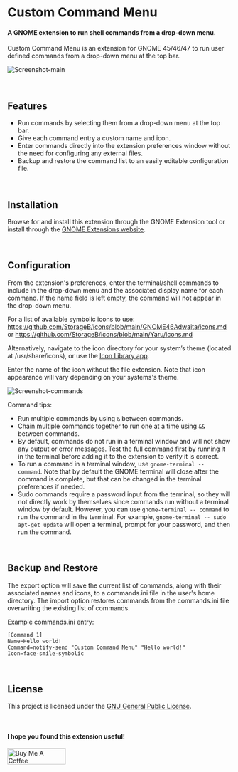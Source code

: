 # Custom Command Menu

#### A GNOME extension to run shell commands from a drop-down menu.

Custom Command Menu is an extension for GNOME 45/46/47 to run user defined commands from a drop-down menu at the top bar. 


![Screenshot-main](screenshots/Screenshot-main-4.png)

<br>

## Features

- Run commands by selecting them from a drop-down menu at the top bar.
- Give each command entry a custom name and icon.
- Enter commands directly into the extension preferences window without the need for configuring any external files.
- Backup and restore the command list to an easily editable configuration file.


<br>

## Installation

<!--
### Recommended
-->

Browse for and install this extension through the GNOME Extension tool or install through the [GNOME Extensions website](https://extensions.gnome.org/extension/7024/custom-command-list/).

<!--
### Manual

1. Download the  custom-command-menu.zip file of the [latest release](https://github.com/StorageB/custom-command-menu/releases/). 
2. Run the following command from the terminal:
`gnome-extensions install --force custom-command-menu.zip`
3. Logout and login.
-->

<br>

## Configuration

From the extension's preferences, enter the terminal/shell commands to include in the drop-down menu and the associated display name for each command. If the name field is left empty, the command will not appear in the drop-down menu.

For a list of available symbolic icons to use:
https://github.com/StorageB/icons/blob/main/GNOME46Adwaita/icons.md or
https://github.com/StorageB/icons/blob/main/Yaru/icons.md

Alternatively, navigate to the icon directory for your system’s theme (located at /usr/share/icons), or use the [Icon Library app](https://flathub.org/apps/org.gnome.design.IconLibrary).

Enter the name of the icon without the file extension. Note that icon appearance will vary depending on your systems's theme.

![Screenshot-commands](screenshots/Screenshot-command-4.png)

Command tips:
- Run multiple commands by using `&` between commands.
- Chain multiple commands together to run one at a time using `&&` between commands.
- By default, commands do not run in a terminal window and will not show any output or error messages. Test the full command first by running it in the terminal before adding it to the extension to verify it is correct. 
- To run a command in a terminal window, use `gnome-terminal -- command`. Note that by default the GNOME terminal will close after the command is complete, but that can be changed in the terminal preferences if needed.
- Sudo commands require a password input from the terminal, so they will not directly work by themselves since commands run without a terminal window by default. However, you can use `gnome-terminal -- command` to run the command in the terminal. For example, `gnome-terminal -- sudo apt-get update` will open a terminal, prompt for your password, and then run the command.

<br>

## Backup and Restore

The export option will save the current list of commands, along with their associated names and icons, to a commands.ini file in the user's home directory. The import option restores commands from the commands.ini file overwriting the existing list of commands.

Example commands.ini entry:
```
[Command 1]
Name=Hello world!
Command=notify-send "Custom Command Menu" "Hello world!"
Icon=face-smile-symbolic
```

<br>

## License

This project is licensed under the [GNU General Public License](http://www.gnu.org/licenses/).

<br>

#### I hope you found this extension useful!

<a href="https://www.buymeacoffee.com/StorageB" target="_blank"><img src="https://cdn.buymeacoffee.com/buttons/v2/default-yellow.png" alt="Buy Me A Coffee" style="height: 36px !important;width: 131px !important;" ></a>

